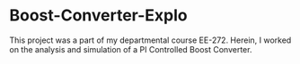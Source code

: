 # Boost-Converter-Explo
This project was a part of my departmental course EE-272. Herein, I worked on the analysis and simulation of a PI Controlled Boost Converter. 
